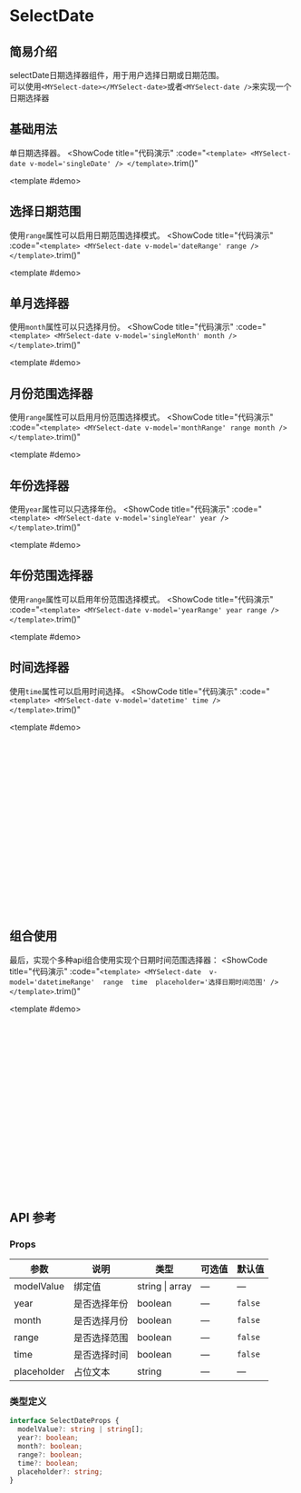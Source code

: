 # SelectDate
## 简易介绍
selectDate日期选择器组件，用于用户选择日期或日期范围。<br />
可以使用`<MYSelect-date></MYSelect-date>`或者`<MYSelect-date />`来实现一个日期选择器

## 基础用法
单日期选择器。
<ShowCode
  title="代码演示"
  :code="`
<template>
    <MYSelect-date v-model='singleDate' />
</template>
  `.trim()"
>
  <template #demo>
    <div style="position: relative; z-index: 1000;">
      <MYSelect-date v-model="singleDate" />
    </div>
  </template>
</ShowCode>

## 选择日期范围
使用`range`属性可以启用日期范围选择模式。
<ShowCode
  title="代码演示"
  :code="`
<template>
    <MYSelect-date v-model='dateRange' range />
</template>
  `.trim()"
>
  <template #demo>
    <div style="position: relative; z-index: 1000;">
      <MYSelect-date v-model="dateRange" range />
    </div>
  </template>
</ShowCode>

## 单月选择器
使用`month`属性可以只选择月份。
<ShowCode
  title="代码演示"
  :code="`
<template>
    <MYSelect-date v-model='singleMonth' month />
</template>
  `.trim()"
>
  <template #demo>
    <div style="position: relative; z-index: 1000;">
      <MYSelect-date v-model="singleMonth" month />
    </div>
  </template>
</ShowCode>

## 月份范围选择器
使用`range`属性可以启用月份范围选择模式。
<ShowCode
  title="代码演示"
  :code="`
<template>
    <MYSelect-date v-model='monthRange' range month />
</template>
  `.trim()"
>
  <template #demo>
    <div style="position: relative; z-index: 1000;">
      <MYSelect-date v-model="monthRange" range month />
    </div>
  </template>
</ShowCode>

## 年份选择器
使用`year`属性可以只选择年份。
<ShowCode
  title="代码演示"
  :code="`
<template>
    <MYSelect-date v-model='singleYear' year />
</template>
  `.trim()"
>
  <template #demo>
    <div style="position: relative; z-index: 1000;">
      <MYSelect-date v-model="singleYear" year />
    </div>
  </template>
</ShowCode>

## 年份范围选择器
使用`range`属性可以启用年份范围选择模式。
<ShowCode
  title="代码演示"
  :code="`
<template>
    <MYSelect-date v-model='yearRange' year range />
</template>
  `.trim()"
>
  <template #demo>
    <div style="position: relative; z-index: 1000;">
      <MYSelect-date v-model="yearRange" year range />
    </div>
  </template>
</ShowCode>

## 时间选择器
使用`time`属性可以启用时间选择。
<ShowCode
  title="代码演示"
  :code="`
<template>
    <MYSelect-date v-model='datetime' time />
</template>
  `.trim()"
>
  <template #demo>
    <div style="position: relative; z-index: 1000; min-height: 300px;">
      <MYSelect-date v-model="datetime" time />
    </div>
  </template>
</ShowCode>

## 组合使用
最后，实现个多种api组合使用实现个日期时间范围选择器：
<ShowCode
  title="代码演示"
  :code="`
<template>
    <MYSelect-date 
        v-model='datetimeRange' 
        range 
        time 
        placeholder='选择日期时间范围'
    />
</template>
  `.trim()"
>
  <template #demo>
    <div style="position: relative; z-index: 1000; min-height: 300px;">
      <MYSelect-date 
          v-model="datetimeRange" 
          range 
          time 
          placeholder="选择日期时间范围"
      />
    </div>
  </template>
</ShowCode>

## API 参考

### Props
| 参数        | 说明         | 类型     | 可选值                              | 默认值  |
|------------|-------------|---------|-----------------------------------|--------|
| modelValue | 绑定值       | string \| array | —                     | —      |
| year       | 是否选择年份 | boolean | —                               | `false` |
| month      | 是否选择月份 | boolean | —                               | `false` |
| range      | 是否选择范围 | boolean | —                               | `false` |
| time       | 是否选择时间 | boolean | —                               | `false` |
| placeholder| 占位文本     | string  | —                               | —      |

### 类型定义
```typescript
interface SelectDateProps {
  modelValue?: string | string[];
  year?: boolean;
  month?: boolean;
  range?: boolean;
  time?: boolean;
  placeholder?: string;
}
```
<script setup> 
import { ref } from "vue"; 
import MYSelectDate from '../../packages/components/selectDate/src/selectDate.vue' 
const singleDate = ref(''); 
const dateRange = ref([]); 
const singleMonth = ref(''); 
const monthRange = ref([]); 
const singleYear = ref(''); 
const yearRange = ref([]); 
const datetime = ref(''); 
const datetimeRange = ref([]); 
</script>